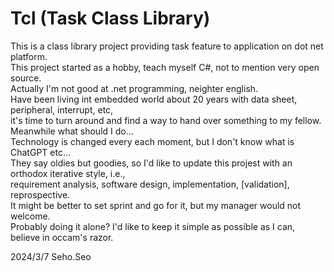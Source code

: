 # Tcl (Task Class Library)
This is a class library project providing task feature to application on dot net platform.<br>
This project started as a hobby, teach myself C#, not to mention very open source.<br>
Actually I'm not good at .net programming, neighter english.<br>
Have been living int embedded world about 20 years with data sheet, peripheral, interrupt, etc,<br>
it's time to turn around and find a way to hand over something to my fellow.<br>
Meanwhile what should I do...<br>
Technology is changed every each moment, but I don't know what is ChatGPT etc...<br>
They say oldies but goodies, so I'd like to update this projest with an orthodox iterative style, i.e.,<br>
requirement analysis, software design, implementation, [validation], reprospective.<br>
It might be better to set sprint and go for it, but my manager would not welcome.<br>
Probably doing it alone? I'd like to keep it simple as possible as I can, believe in occam's razor.<br>

2024/3/7 Seho.Seo<br>
